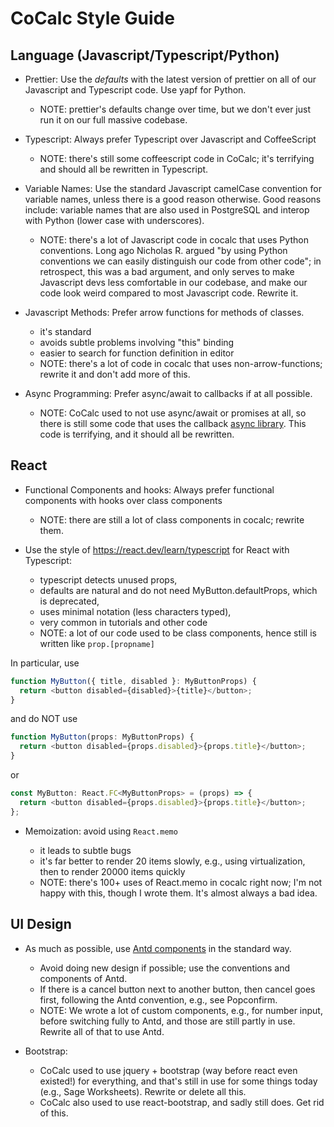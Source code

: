# CoCalc Style Guide

## Language (Javascript/Typescript/Python)

- Prettier: Use the _defaults_ with the latest version of prettier on all of our Javascript and Typescript code. Use yapf for Python.

  - NOTE: prettier's defaults change over time, but we don't ever just run it on our full massive codebase.

- Typescript: Always prefer Typescript over Javascript and CoffeeScript

  - NOTE: there's still some coffeescript code in CoCalc; it's terrifying and should all be rewritten in Typescript.

- Variable Names: Use the standard Javascript camelCase convention for variable names, unless there is a good reason otherwise. Good reasons include: variable names that are also used in PostgreSQL and interop with Python (lower case with underscores).

  - NOTE: there's a lot of Javascript code in cocalc that uses Python conventions. Long ago Nicholas R. argued "by using Python conventions we can easily distinguish our code from other code"; in retrospect, this was a bad argument, and only serves to make Javascript devs less comfortable in our codebase, and make our code look weird compared to most Javascript code. Rewrite it.

- Javascript Methods: Prefer arrow functions for methods of classes.

  - it's standard
  - avoids subtle problems involving "this" binding
  - easier to search for function definition in editor
  - NOTE: there's a lot of code in cocalc that uses non-arrow-functions; rewrite it and don't add more of this.

- Async Programming: Prefer async/await to callbacks if at all possible.

  - NOTE: CoCalc used to not use async/await or promises at all, so there is still some code that uses the callback [async library](https://github.com/caolan/async). This code is terrifying, and it should all be rewritten.

## React

- Functional Components and hooks: Always prefer functional components with hooks over class components

  - NOTE: there are still a lot of class components in cocalc; rewrite them.

- Use the style of https://react.dev/learn/typescript for React with Typescript:
  - typescript detects unused props,
  - defaults are natural and do not need MyButton.defaultProps, which is deprecated,
  - uses minimal notation (less characters typed),
  - very common in tutorials and other code
  - NOTE: a lot of our code used to be class components, hence still is written like `prop.[propname]`

In particular, use

```ts
function MyButton({ title, disabled }: MyButtonProps) {
  return <button disabled={disabled}>{title}</button>;
}
```

and do NOT use

```ts
function MyButton(props: MyButtonProps) {
  return <button disabled={props.disabled}>{props.title}</button>;
}
```

or

```ts
const MyButton: React.FC<MyButtonProps> = (props) => {
  return <button disabled={props.disabled}>{props.title}</button>;
};
```

- Memoization: avoid using `React.memo`

  - it leads to subtle bugs
  - it's far better to render 20 items slowly, e.g., using virtualization, then to render 20000 items quickly
  - NOTE: there's 100\+ uses of React.memo in cocalc right now; I'm not happy with this, though I wrote them. It's almost always a bad idea.

## UI Design

- As much as possible, use [Antd components](https://ant.design/) in the standard way.

  - Avoid doing new design if possible; use the conventions and components of Antd.
  - If there is a cancel button next to another button, then cancel goes first, following the Antd convention, e.g., see Popconfirm.
  - NOTE: We wrote a lot of custom components, e.g., for number input, before switching fully to Antd, and those are still partly in use. Rewrite all of that to use Antd.

- Bootstrap:
  - CoCalc used to use jquery + bootstrap (way before react even existed!) for everything, and that's still in use for some things today (e.g., Sage Worksheets). Rewrite or delete all this.
  - CoCalc also used to use react-bootstrap, and sadly still does. Get rid of this.
